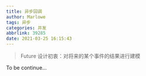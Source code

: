 ```yaml
---
title: 异步回调
author: Marlowe
tags: 异步
categories: 并发
abbrlink: 39285
date: 2021-03-25 16:15:43
---
```

<!--more-->

> Future 设计初衷：对将来的某个事件的结果进行建模

To be continue...





